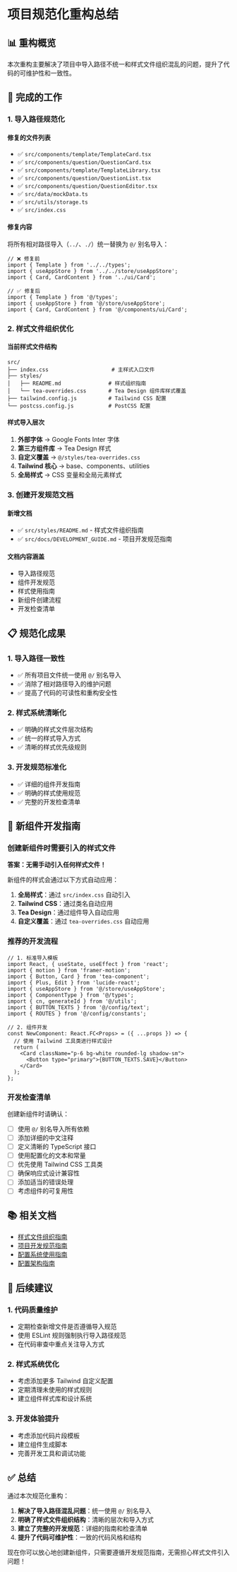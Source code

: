 # 项目规范化重构总结

## 📊 重构概览

本次重构主要解决了项目中导入路径不统一和样式文件组织混乱的问题，提升了代码的可维护性和一致性。

## 🔧 完成的工作

### 1. 导入路径规范化

#### 修复的文件列表
- ✅ `src/components/template/TemplateCard.tsx`
- ✅ `src/components/question/QuestionCard.tsx`
- ✅ `src/components/template/TemplateLibrary.tsx`
- ✅ `src/components/question/QuestionList.tsx`
- ✅ `src/components/question/QuestionEditor.tsx`
- ✅ `src/data/mockData.ts`
- ✅ `src/utils/storage.ts`
- ✅ `src/index.css`

#### 修复内容
将所有相对路径导入（`../`、`./`）统一替换为 `@/` 别名导入：

```tsx
// ❌ 修复前
import { Template } from '../../types';
import { useAppStore } from '../../store/useAppStore';
import { Card, CardContent } from '../ui/Card';

// ✅ 修复后
import { Template } from '@/types';
import { useAppStore } from '@/store/useAppStore';
import { Card, CardContent } from '@/components/ui/Card';
```

### 2. 样式文件组织优化

#### 当前样式文件结构
```
src/
├── index.css                    # 主样式入口文件
├── styles/
│   ├── README.md               # 样式组织指南
│   └── tea-overrides.css       # Tea Design 组件库样式覆盖
├── tailwind.config.js          # Tailwind CSS 配置
└── postcss.config.js           # PostCSS 配置
```

#### 样式导入层次
1. **外部字体** → Google Fonts Inter 字体
2. **第三方组件库** → Tea Design 样式
3. **自定义覆盖** → `@/styles/tea-overrides.css`
4. **Tailwind 核心** → base、components、utilities
5. **全局样式** → CSS 变量和全局元素样式

### 3. 创建开发规范文档

#### 新增文档
- ✅ `src/styles/README.md` - 样式文件组织指南
- ✅ `src/docs/DEVELOPMENT_GUIDE.md` - 项目开发规范指南

#### 文档内容涵盖
- 导入路径规范
- 组件开发规范
- 样式使用指南
- 新组件创建流程
- 开发检查清单

## 📋 规范化成果

### 1. 导入路径一致性
- ✅ 所有项目文件统一使用 `@/` 别名导入
- ✅ 消除了相对路径导入的维护问题
- ✅ 提高了代码的可读性和重构安全性

### 2. 样式系统清晰化
- ✅ 明确的样式文件层次结构
- ✅ 统一的样式导入方式
- ✅ 清晰的样式优先级规则

### 3. 开发规范标准化
- ✅ 详细的组件开发指南
- ✅ 明确的样式使用规范
- ✅ 完整的开发检查清单

## 🎯 新组件开发指南

### 创建新组件时需要引入的样式文件

**答案：无需手动引入任何样式文件！**

新组件的样式会通过以下方式自动应用：

1. **全局样式**：通过 `src/index.css` 自动引入
2. **Tailwind CSS**：通过类名自动应用
3. **Tea Design**：通过组件导入自动应用
4. **自定义覆盖**：通过 `tea-overrides.css` 自动应用

### 推荐的开发流程

```tsx
// 1. 标准导入模板
import React, { useState, useEffect } from 'react';
import { motion } from 'framer-motion';
import { Button, Card } from 'tea-component';
import { Plus, Edit } from 'lucide-react';
import { useAppStore } from '@/store/useAppStore';
import { ComponentType } from '@/types';
import { cn, generateId } from '@/utils';
import { BUTTON_TEXTS } from '@/config/text';
import { ROUTES } from '@/config/constants';

// 2. 组件开发
const NewComponent: React.FC<Props> = ({ ...props }) => {
  // 使用 Tailwind 工具类进行样式设计
  return (
    <Card className="p-6 bg-white rounded-lg shadow-sm">
      <Button type="primary">{BUTTON_TEXTS.SAVE}</Button>
    </Card>
  );
};
```

### 开发检查清单

创建新组件时请确认：

- [ ] 使用 `@/` 别名导入所有依赖
- [ ] 添加详细的中文注释
- [ ] 定义清晰的 TypeScript 接口
- [ ] 使用配置化的文本和常量
- [ ] 优先使用 Tailwind CSS 工具类
- [ ] 确保响应式设计兼容性
- [ ] 添加适当的错误处理
- [ ] 考虑组件的可复用性

## 📚 相关文档

- [样式文件组织指南](src/styles/README.md)
- [项目开发规范指南](src/docs/DEVELOPMENT_GUIDE.md)
- [配置系统使用指南](src/config/USAGE_GUIDE.md)
- [配置架构指南](src/config/README.md)

## 🚀 后续建议

### 1. 代码质量维护
- 定期检查新增文件是否遵循导入规范
- 使用 ESLint 规则强制执行导入路径规范
- 在代码审查中重点关注导入方式

### 2. 样式系统优化
- 考虑添加更多 Tailwind 自定义配置
- 定期清理未使用的样式规则
- 建立组件样式库和设计系统

### 3. 开发体验提升
- 考虑添加代码片段模板
- 建立组件生成脚本
- 完善开发工具和调试功能

## ✅ 总结

通过本次规范化重构：

1. **解决了导入路径混乱问题**：统一使用 `@/` 别名导入
2. **明确了样式文件组织结构**：清晰的层次和导入方式
3. **建立了完整的开发规范**：详细的指南和检查清单
4. **提升了代码可维护性**：一致的代码风格和结构

现在你可以放心地创建新组件，只需要遵循开发规范指南，无需担心样式文件引入问题！
